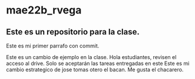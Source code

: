 # mae22b_rvega
## Este es un repositorio para la clase.

Este es mi primer parrafo con commit.

Este es un cambio de ejemplo en la clase.
Hola estudiantes, revisen el acceso al drive. Solo se aceptarán las tareas entregadas en este
Este es mi cambio estrategico de jose tomas otero el bacan.
Me gusta el chacarero.
